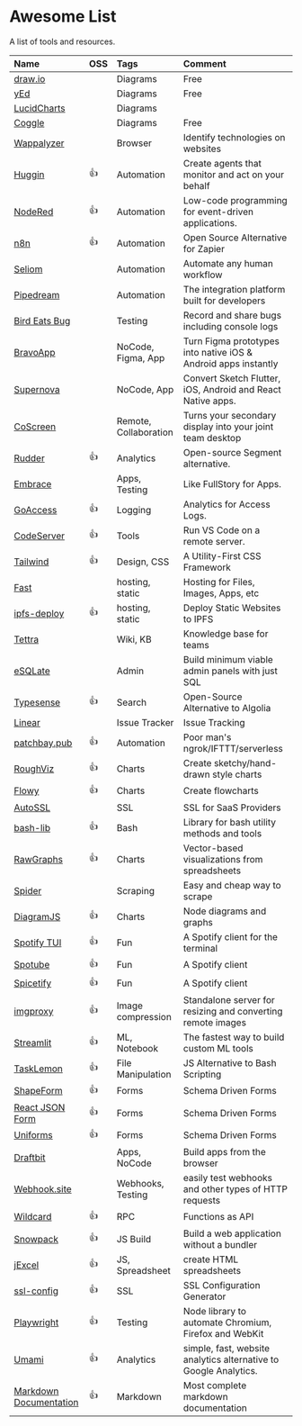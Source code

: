 ---
---

# Awesome List

A list of tools and resources.

| Name                                                                  | OSS  | Tags                  | Comment                                                          |
| :-------------------------------------------------------------------- | :--- | :-------------------- | :--------------------------------------------------------------- |
| [draw.io](https://draw.io/)                                           |      | Diagrams              | Free                                                             |
| [yEd](https://www.yworks.com/yed-live/)                               |      | Diagrams              | Free                                                             |
| [LucidCharts](https://www.lucidchart.com/pages/)                      |      | Diagrams              |                                                                  |
| [Coggle](https://coggle.it/)                                          |      | Diagrams              | Free                                                             |
| [Wappalyzer](https://www.wappalyzer.com/)                             |      | Browser               | Identify technologies on websites                                |
| [Huggin](https://github.com/huginn/huginn)                            | :+1: | Automation            | Create agents that monitor and act on your behalf                |
| [NodeRed](https://nodered.org)                                        | :+1: | Automation            | Low-code programming for event-driven applications.              |
| [n8n](https://n8n.io/)                                                | :+1: | Automation            | Open Source Alternative for Zapier                               |
| [Seliom](https://www.seliom.com/)                                     |      | Automation            | Automate any human workflow                                      |
| [Pipedream](https://pipedream.com/)                                   |      | Automation            | The integration platform built for developers                    |
| [Bird Eats Bug](https://birdeatsbug.com/)                             |      | Testing               | Record and share bugs including console logs                     |
| [BravoApp](https://www.bravostudio.app/)                              |      | NoCode, Figma, App    | Turn Figma prototypes into native iOS & Android apps instantly   |
| [Supernova](https://supernova.io)                                     |      | NoCode, App           | Convert Sketch Flutter, iOS, Android and React Native apps.      |
| [CoScreen](https://www.coscreen.co/)                                  |      | Remote, Collaboration | Turns your secondary display into your joint team desktop        |
| [Rudder](https://github.com/rudderlabs/rudder-server)                 | :+1: | Analytics             | Open-source Segment alternative.                                 |
| [Embrace](https://embrace.io/)                                        |      | Apps, Testing         | Like FullStory for Apps.                                         |
| [GoAccess](https://goaccess.io/)                                      | :+1: | Logging               | Analytics for Access Logs.                                       |
| [CodeServer](https://github.com/cdr/code-server)                      | :+1: | Tools                 | Run VS Code on a remote server.                                  |
| [Tailwind](https://tailwindcss.com/)                                  | :+1: | Design, CSS           | A Utility-First CSS Framework                                    |
| [Fast](https://fast.io/)                                              |      | hosting, static       | Hosting for Files, Images, Apps, etc                             |
| [ipfs-deploy](https://github.com/ipfs-shipyard/ipfs-deploy)           | :+1: | hosting, static       | Deploy Static Websites to IPFS                                   |
| [Tettra](https://tettra.com/product/)                                 |      | Wiki, KB              | Knowledge base for teams                                         |
| [eSQLate](https://github.com/forbesmyester/esqlate)                   |      | Admin                 | Build minimum viable admin panels with just SQL                  |
| [Typesense](https://github.com/typesense/typesense)                   | :+1: | Search                | Open-Source Alternative to Algolia                               |
| [Linear](https://linear.app/)                                         |      | Issue Tracker         | Issue Tracking                                                   |
| [patchbay.pub](https://patchbay.pub/)                                 | :+1: | Automation            | Poor man's ngrok/IFTTT/serverless                                |
| [RoughViz](https://github.com/jwilber/roughViz)                       | :+1: | Charts                | Create sketchy/hand-drawn style charts                           |
| [Flowy](https://github.com/alyssaxuu/flowy)                           | :+1: | Charts                | Create flowcharts                                                |
| [AutoSSL](https://autossl.co/)                                        |      | SSL                   | SSL for SaaS Providers                                           |
| [bash-lib](https://github.com/cyberark/bash-lib)                      | :+1: | Bash                  | Library for bash utility methods and tools                       |
| [RawGraphs](https://github.com/rawgraphs/raw)                         | :+1: | Charts                | Vector-based visualizations from spreadsheets                    |
| [Spider](https://tryspider.com/)                                      |      | Scraping              | Easy and cheap way to scrape                                     |
| [DiagramJS](https://github.com/graphql-editor/diagram)                | :+1: | Charts                | Node diagrams and graphs                                         |
| [Spotify TUI](https://github.com/Rigellute/spotify-tui)               | :+1: | Fun                   | A Spotify client for the terminal                                |
| [Spotube](https://github.com/KRTirtho/spotube)                        | :+1: | Fun                   | A Spotify client                                                 |
| [Spicetify](https://github.com/spicetify/cli)                         | :+1: | Fun                   | A Spotify client                                                 |
| [imgproxy](https://github.com/imgproxy/imgproxy)                      | :+1: | Image compression     | Standalone server for resizing and converting remote images      |
| [Streamlit](https://github.com/streamlit/streamlit/)                  | :+1: | ML, Notebook          | The fastest way to build custom ML tools                         |
| [TaskLemon](https://github.com/cykelero/tasklemon)                    | :+1: | File Manipulation     | JS Alternative to Bash Scripting                                 |
| [ShapeForm](https://github.com/TakeShape/shape-form)                  | :+1: | Forms                 | Schema Driven Forms                                              |
| [React JSON Form](https://github.com/rjsf-team/react-jsonschema-form) | :+1: | Forms                 | Schema Driven Forms                                              |
| [Uniforms](https://github.com/vazco/uniforms)                         | :+1: | Forms                 | Schema Driven Forms                                              |
| [Draftbit](https://draftbit.com/)                                     |      | Apps, NoCode          | Build apps from the browser                                      |
| [Webhook.site](https://webhook.site/)                                 |      | Webhooks, Testing     | easily test webhooks and other types of HTTP requests            |
| [Wildcard](https://github.com/reframejs/wildcard-api)                 | :+1: | RPC                   | Functions as API                                                 |
| [Snowpack](https://www.snowpack.dev/)                                 | :+1: | JS Build              | Build a web application without a bundler                        |
| [jExcel](https://github.com/paulhodel/jexcel)                         | :+1: | JS, Spreadsheet       | create HTML spreadsheets                                         |
| [ssl-config](https://ssl-config.mozilla.org/)                         | :+1: | SSL                   | SSL Configuration Generator                                      |
| [Playwright](https://playwright.dev/)                                 | :+1: | Testing               | Node library to automate Chromium, Firefox and WebKit            |
| [Umami](https://umami.is/)                                            | :+1: | Analytics             | simple, fast, website analytics alternative to Google Analytics. |
| [Markdown Documentation](https://www.markdownguide.org/basic-syntax/) | :+1: | Markdown              | Most complete markdown documentation                             |
